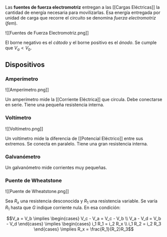 Las **fuentes de fuerza electromotriz** entregan a las [[Cargas Eléctricas]] la cantidad de energía necesaria para movilizarlas. Esa energía entregada por unidad de carga que recorre el circuito se denomina _fuerza electromotriz_ (_fem_).

![[Fuentes de Fuerza Electromotriz.png]]

El borne negativo es el _cátodo_ y el borne positivo es el _ánodo_. Se cumple que $V_a \lt V_b$.

## Dispositivos

### Amperímetro

![[Amperímetro.png]]

Un amperímetro mide la [[Corriente Eléctrica]] que circula. Debe conectarse en serie. Tiene una pequeña resistencia interna.

### Voltímetro

![[Voltímetro.png]]

Un voltímetro mide la diferencia de [[Potencial Eléctrico]] entre sus extremos. Se conecta en paralelo. Tiene una gran resistencia interna.

### Galvanómetro

Un galvanómetro mide corrientes muy pequeñas.

### Puente de Wheatstone

![[Puente de Wheatstone.png]]

Sea $R_x$ una resistencia desconocida y $R_1$ una resistencia variable. Se varía $R_1$ hasta que $G$ indique corriente nula. En esa condición:

$$V_a = V_b \implies \begin{cases} V_c - V_a = V_c - V_b \\ V_a - V_d = V_b - V_d \end{cases} \implies \begin{cases} i_1 R_1 = i_2 R_x \\ i_1 R_2 = i_2 R_3 \end{cases} \implies R_x = \frac{R_1}{R_2}R_3$$
